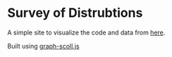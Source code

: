 # Survey of Distrubtions

A simple site to visualize the code and data from [here](https://github.com/robillersomeone/survey_of_distributions). 

Built using [graph-scoll.js](https://github.com/1wheel/graph-scroll)
